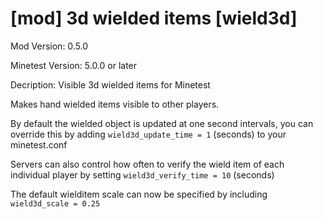 [mod] 3d wielded items [wield3d]
================================

Mod Version: 0.5.0

Minetest Version: 5.0.0 or later

Decription: Visible 3d wielded items for Minetest

Makes hand wielded items visible to other players.

By default the wielded object is updated at one second intervals,
you can override this by adding `wield3d_update_time = 1` (seconds)
to your minetest.conf

Servers can also control how often to verify the wield item of each
individual player by setting `wield3d_verify_time = 10` (seconds)

The default wielditem scale can now be specified by including `wield3d_scale = 0.25`
